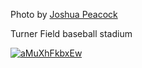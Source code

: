 Photo by [Joshua Peacock](https://unsplash.com/@jcpeacock)

Turner Field baseball stadium

[![aMuXhFkbxEw](./aMuXhFkbxEw.webp)](https://unsplash.com/photos/players-and-fans-on-baseball-stadium-aMuXhFkbxEw)